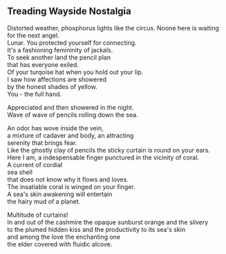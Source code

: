 Treading Wayside Nostalgia
--------------------------
Distorted weather, phosphorus lights like the circus. Noone here is waiting for the next angel.  
Lunar. You protected yourself for connecting.  
It's a fashioning femininity of jackals.  
To seek another land the pencil plan  
that has everyone exiled.  
Of your turqoise hat when you hold out your lip.  
I saw how affections are showered  
by the honest shades of yellow.  
You - the full hand.  
  
Appreciated and then showered in the night.  
Wave of wave of pencils rolling down the sea.  
  
An odor has wove inside the vein,  
a mixture of cadaver and body, an attracting  
serenity that brings fear.  
Like the ghostly clay of pencils the sticky curtain is round on your ears.  
Here I am, a indespensable finger punctured in the vicinity of coral.  
A current of cordial  
sea shell  
that does not know why it flows and loves.  
The insatiable coral is winged on your finger.  
A sea's skin awakening will entertain  
the hairy mud of a planet.  
  
Multitude of curtains!  
In and out of the cashmire the opaque sunburst orange and the silvery  
to the plumed hidden kiss and the productivity to its sea's skin  
and among the love the enchanting one  
the elder covered with fluidic alcove.  
